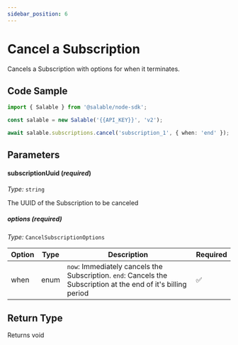 ```yaml
---
sidebar_position: 6
---
```


# Cancel a Subscription

Cancels a Subscription with options for when it terminates.

## Code Sample

```typescript
import { Salable } from '@salable/node-sdk';

const salable = new Salable('{{API_KEY}}', 'v2');

await salable.subscriptions.cancel('subscription_1', { when: 'end' });
```

## Parameters

#### subscriptionUuid (_required_)

_Type:_ `string`

The UUID of the Subscription to be canceled

##### options (_required_)

_Type:_ `CancelSubscriptionOptions`

| Option | Type | Description                                                                                                    | Required |
| ------ | ---- | -------------------------------------------------------------------------------------------------------------- | -------- |
| when   | enum | `now`: Immediately cancels the Subscription. `end`: Cancels the Subscription at the end of it's billing period | ✅       |

## Return Type

Returns void
